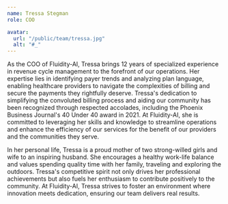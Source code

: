 ```yaml
---
name: Tressa Stegman
role: COO

avatar:
  url: "/public/team/tressa.jpg"
  alt: "#_"
---
```


As the COO of Fluidity-AI, Tressa brings 12 years of specialized experience in revenue cycle management to the forefront of our operations. Her expertise lies in identifying payer trends and analyzing plan language, enabling healthcare providers to navigate the complexities of billing and secure the payments they rightfully deserve. Tressa's dedication to simplifying the convoluted billing process and aiding our community has been recognized through respected accolades, including the Phoenix Business Journal's 40 Under 40 award in 2021. At Fluidity-AI, she is committed to leveraging her skills and knowledge to streamline operations and enhance the efficiency of our services for the benefit of our providers and the communities they serve.

In her personal life, Tressa is a proud mother of two strong-willed girls and wife to an inspiring husband. She encourages a healthy work-life balance and values spending quality time with her family, traveling and exploring the outdoors. Tressa's competitive spirit not only drives her professional achievements but also fuels her enthusiasm to contribute positively to the community. At Fluidity-AI, Tressa strives to foster an environment where innovation meets dedication, ensuring our team delivers real results.